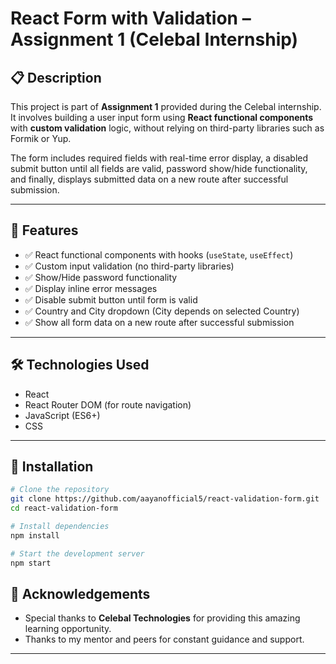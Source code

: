 # React Form with Validation – Assignment 1 (Celebal Internship)

## 📋 Description

This project is part of **Assignment 1** provided during the Celebal internship. It involves building a user input form using **React functional components** with **custom validation** logic, without relying on third-party libraries such as Formik or Yup.

The form includes required fields with real-time error display, a disabled submit button until all fields are valid, password show/hide functionality, and finally, displays submitted data on a new route after successful submission.

---

## 🚀 Features

- ✅ React functional components with hooks (`useState`, `useEffect`)
- ✅ Custom input validation (no third-party libraries)
- ✅ Show/Hide password functionality
- ✅ Display inline error messages
- ✅ Disable submit button until form is valid
- ✅ Country and City dropdown (City depends on selected Country)
- ✅ Show all form data on a new route after successful submission

---

## 🛠️ Technologies Used

- React
- React Router DOM (for route navigation)
- JavaScript (ES6+)
- CSS

---

## 🔧 Installation

```bash
# Clone the repository
git clone https://github.com/aayanofficial5/react-validation-form.git
cd react-validation-form

# Install dependencies
npm install

# Start the development server
npm start

```

## 🙌 Acknowledgements

- Special thanks to **Celebal Technologies** for providing this amazing learning opportunity.
- Thanks to my mentor and peers for constant guidance and support.

---
